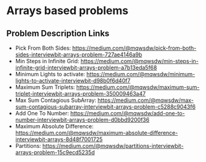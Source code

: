 # Arrays based problems

## Problem Description Links
  * Pick From Both Sides: https://medium.com/@mqwsdw/pick-from-both-sides-interviewbit-arrays-problem-727ae4146a9b
  * Min Steps in Infinite Grid: https://medium.com/@mqwsdw/min-steps-in-infinite-grid-interviewbit-arrays-problem-a7b13eda5f68
  * Minimum Lights to activate: https://medium.com/@mqwsdw/minimum-lights-to-activate-interviewbit-d98b0f6d40f7
  * Maximum Sum Triplets: https://medium.com/@mqwsdw/maximum-sum-triplet-interviewbit-arrays-problem-350009463a47
  * Max Sum Contagious SubArray: https://medium.com/@mqwsdw/max-sum-contagious-subarray-interviewbit-arrays-problem-c5288c9043f6
  * Add One To Number: https://medium.com/@mqwsdw/add-one-to-number-interviewbit-arrays-problem-d0bbd9200f36
  * Maximum Absolute Difference: https://medium.com/@mqwsdw/maximum-absolute-difference-interviewbit-arrays-8d48f7001725
  * Partitions: https://medium.com/@mqwsdw/partitions-interviewbit-arrays-problem-15c9ecd5235d
